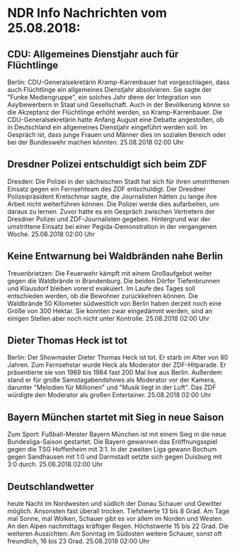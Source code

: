 # NDR Info Nachrichten vom 25.08.2018:


## CDU: Allgemeines Dienstjahr auch für Flüchtlinge
Berlin:	CDU-Generalsekretärin Kramp-Karrenbauer hat vorgeschlagen, dass auch Flüchtlinge ein allgemeines Dienstjahr absolvieren. Sie sagte der "Funke Mediengruppe", ein solches Jahr diene der Integration von Asylbewerbern in Staat und Gesellschaft. Auch in der Bevölkerung könne so die Akzeptanz der Flüchtlinge erhöht werden, so Kramp-Karrenbauer. Die CDU-Generalsekretärin hatte Anfang August eine Debatte angestoßen, ob in Deutschland ein allgemeines Dienstjahr eingeführt werden soll. Im Gespräch ist, dass junge Frauen und Männer dies im sozialen Bereich oder bei der Bundeswehr machen könnten. 25.08.2018 02:00 Uhr 

## Dresdner Polizei entschuldigt sich beim ZDF
Dresden:	Die Polizei in der sächsischen Stadt hat sich für ihren umstrittenen Einsatz gegen ein Fernsehteam des ZDF entschuldigt. Der Dresdner Polizeipräsident Kretschmar sagte, die Journalisten hätten zu lange ihre Arbeit nicht weiterführen können. Die Polizei werde dies aufarbeiten, um daraus zu lernen. Zuvor hatte es ein Gespräch zwischen Vertretern der Dresdner Polizei und ZDF-Journalisten gegeben. Hintergrund war der umstrittene Einsatz bei einer Pegida-Demonstration in der vergangenen Woche. 25.08.2018 02:00 Uhr 

## Keine Entwarnung bei Waldbränden nahe Berlin
Treuenbrietzen:	Die Feuerwehr kämpft mit einem Großaufgebot weiter gegen die Waldbrände in Brandenburg. Die beiden Dörfer Tiefenbrunnen und Klausdorf bleiben vorerst evakuiert. Im Laufe des Tages soll entschieden werden, ob die Bewohner zurückkehren können. Die Waldbrände 50 Kilometer südwestlich von Berlin haben derzeit noch eine Größe von 300 Hektar. Sie konnten zwar eingedämmt werden, sind an einigen Stellen aber noch nicht unter Kontrolle. 25.08.2018 02:00 Uhr 

## Dieter Thomas Heck ist tot
Berlin: Der Showmaster Dieter Thomas Heck ist tot. Er starb im Alter von 80 Jahren. Zum Fernsehstar wurde Heck als Moderator der ZDF-Hitparade. Er präsentierte sie von 1969 bis 1984 fast 200 Mal live aus Berlin. Außerdem stand er für große Samstagabendshows als Moderator vor der Kamera, darunter "Melodien für Millionen" und "Musik liegt in der Luft". Das ZDF würdigte den Moderator als großen Entertainer. 25.08.2018 02:00 Uhr 

## Bayern München startet mit Sieg in neue Saison
Zum Sport: Fußball-Meister Bayern München ist mit einem Sieg in die neue Bundesliga-Saison gestartet. Die Bayern gewannen das Eröffnungsspiel gegen die TSG Hoffenheim mit 3:1. In der zweiten Liga gewann Bochum gegen Sandhausen mit 1:0 und Darmstadt setzte sich gegen Duisburg mit 3:0 durch. 25.08.2018 02:00 Uhr 

## Deutschlandwetter
heute Nacht im Nordwesten und südlich der Donau Schauer und Gewitter möglich. Ansonsten fast überall trocken. Tiefstwerte 13 bis 8 Grad. Am Tage mal Sonne, mal Wolken, Schauer gibt es vor allem im Norden und Westen. An den Alpen nachmittags kräftiger Regen. Höchstwerte 15 bis 22 Grad. Die weiteren Aussichten: Am Sonntag im Südosten weitere Schauer, sonst oft freundlich, 16 bis 23 Grad. 25.08.2018 02:00 Uhr 
